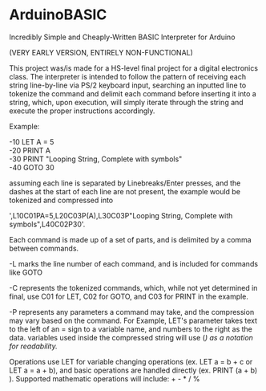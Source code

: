 # ArduinoBASIC
Incredibly Simple and Cheaply-Written BASIC Interpreter for Arduino

(VERY EARLY VERSION, ENTIRELY NON-FUNCTIONAL)

This project was/is made for a HS-level final project for a digital electronics class.
The interpreter is intended to follow the pattern of receiving each string line-by-line via PS/2 keyboard input, searching an inputted line to tokenize the command and delimit each command before inserting it into a string, which, upon execution, will simply iterate through the string and execute the proper instructions accordingly.

Example:

-10 LET A = 5  
-20 PRINT A  
-30 PRINT "Looping String, Complete with symbols"  
-40 GOTO 30  
 
assuming each line is separated by Linebreaks/Enter presses, and the dashes at the start of each line are not present, 
the example would be tokenized and compressed into  

',L10C01PA=5,L20C03P(A),L30C03P"Looping String, Complete with symbols",L40C02P30'.

Each command is made up of a set of parts, and is delimited by a comma between commands.

-L<x> marks the line number of each command, and is included for commands like GOTO
  
-C<x> represents the tokenized commands, which, while not yet determined in final, use C01 for LET, C02 for GOTO, and C03 for PRINT in the example.
  
-P<x> represents any parameters a command may take, and the compression may vary based on the command. For Example, LET's parameter takes text to the left of an = sign to a variable name, and numbers to the right as the data.
variables used inside the compressed string will use (<var>) as a notation for readability.

Operations use LET for variable changing operations (ex. LET a = b + c or LET a = a + b), and basic operations are handled directly (ex. PRINT (a + b) ). Supported mathematic operations will include: + - * / %


